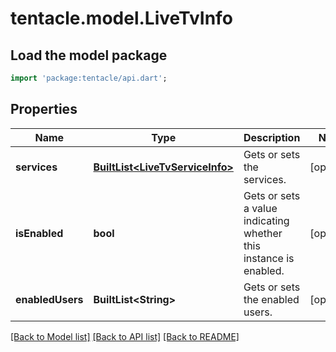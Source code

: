 # tentacle.model.LiveTvInfo

## Load the model package
```dart
import 'package:tentacle/api.dart';
```

## Properties
Name | Type | Description | Notes
------------ | ------------- | ------------- | -------------
**services** | [**BuiltList&lt;LiveTvServiceInfo&gt;**](LiveTvServiceInfo.md) | Gets or sets the services. | [optional] 
**isEnabled** | **bool** | Gets or sets a value indicating whether this instance is enabled. | [optional] 
**enabledUsers** | **BuiltList&lt;String&gt;** | Gets or sets the enabled users. | [optional] 

[[Back to Model list]](../README.md#documentation-for-models) [[Back to API list]](../README.md#documentation-for-api-endpoints) [[Back to README]](../README.md)


